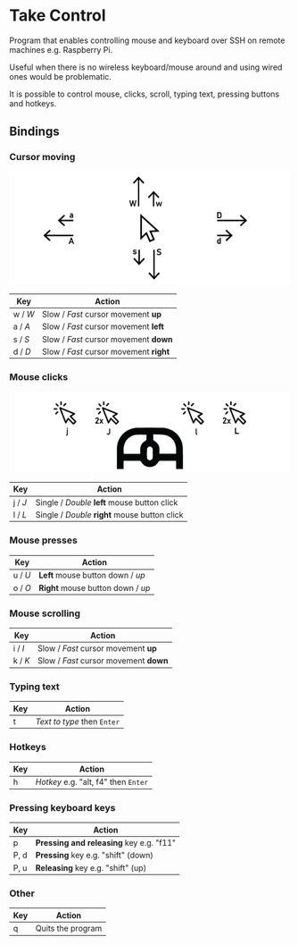 # Take Control

Program that enables controlling mouse and keyboard over SSH on remote machines e.g. Raspberry Pi.

Useful when there is no wireless keyboard/mouse around and using wired ones would be problematic.

It is possible to control mouse, clicks, scroll, typing text, pressing buttons and hotkeys.


## Bindings

### Cursor moving
![Cursor moving image](/assets/cursor_moving.png "Cursor moving image")

| Key | Action |
| - | - |
| w / _W_ | Slow / _Fast_ cursor movement __up__ |
| a / _A_ | Slow / _Fast_ cursor movement __left__ |
| s / _S_ | Slow / _Fast_ cursor movement __down__ |
| d / _D_ | Slow / _Fast_ cursor movement __right__ |

### Mouse clicks
![Mouse clicks image](/assets/mouse_clicks.png "Mouse clicks image")

| Key | Action |
| - | - |
| j / _J_ | Single / _Double_ __left__ mouse button click |
| l / _L_ | Single / _Double_ __right__ mouse button click |

### Mouse presses

| Key | Action |
| - | - |
| u / _U_ | __Left__ mouse button down / _up_ |
| o / _O_ | __Right__ mouse button down / _up_ |

### Mouse scrolling

| Key | Action |
| - | - |
| i / _I_ | Slow / _Fast_ cursor movement __up__ |
| k / _K_ | Slow / _Fast_ cursor movement __down__ |

### Typing text

| Key | Action |
| - | - |
| t | _Text to type_ then `Enter` |

### Hotkeys

| Key | Action |
| - | - |
| h | _Hotkey_ e.g. "alt, f4" then `Enter` |

### Pressing keyboard keys

| Key | Action |
| - | - |
| p | __Pressing and releasing__ key e.g. "f11" |
| P, d | __Pressing__ key e.g. "shift" (down) |
| P, u | __Releasing__ key e.g. "shift" (up) |

### Other

| Key | Action |
| - | - |
| q | Quits the program |
